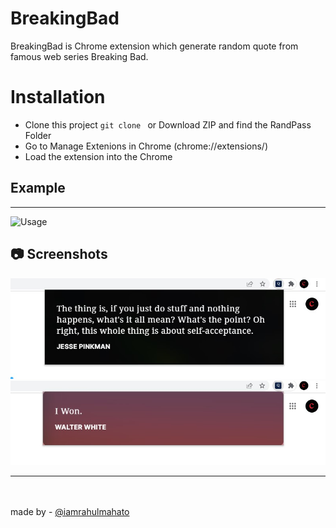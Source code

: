 # BreakingBad

 BreakingBad is Chrome extension which generate random quote from famous web series Breaking Bad.


# Installation

- Clone this project `git clone ` or Download ZIP and find the RandPass Folder
- Go to Manage Extenions in Chrome (chrome://extensions/)
- Load the extension into the Chrome


## Example
***
![Usage](demo1.gif)


## 📷 Screenshots

![ss1](./img/ss11.jpg)
![ss2](./img/ss12.jpg)

*** 
<br><br>
made by - [@iamrahulmahato](https://github.com/iamrahulmahato)
